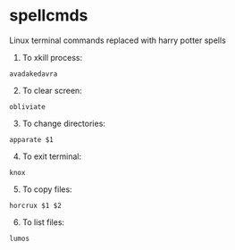 # spellcmds
Linux terminal commands replaced with harry potter spells

1. To xkill process:
```
avadakedavra
```
2. To clear screen:
```
obliviate
```
3. To change directories:
```
apparate $1
```
4. To exit terminal:
```
knox
```
5. To copy files:
```
horcrux $1 $2
```
6. To list files:
```
lumos
```
